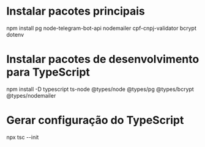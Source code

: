 


# Instalar pacotes principais
npm install pg node-telegram-bot-api nodemailer cpf-cnpj-validator bcrypt dotenv

# Instalar pacotes de desenvolvimento para TypeScript
npm install -D typescript ts-node @types/node @types/pg @types/bcrypt @types/nodemailer

# Gerar configuração do TypeScript
npx tsc --init
